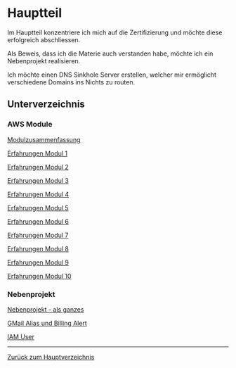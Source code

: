 # Hauptteil

Im Hauptteil konzentriere ich mich auf die Zertifizierung und möchte diese erfolgreich abschliessen.

Als Beweis, dass ich die Materie auch verstanden habe, möchte ich ein Nebenprojekt realisieren.

Ich möchte einen DNS Sinkhole Server erstellen, welcher mir ermöglicht verschiedene Domains ins Nichts zu routen.

## Unterverzeichnis

### AWS Module

[Modulzusammenfassung](AWS_Academy_Module/modul_zusammenfassung.md)

[Erfahrungen Modul 1](AWS_Academy_Module/modul1.md)

[Erfahrungen Modul 2](AWS_Academy_Module/modul2.md)

[Erfahrungen Modul 3](AWS_Academy_Module/modul3.md)

[Erfahrungen Modul 4](AWS_Academy_Module/modul4.md)

[Erfahrungen Modul 5](AWS_Academy_Module/modul5.md)

[Erfahrungen Modul 6](AWS_Academy_Module/modul6.md)

[Erfahrungen Modul 7](AWS_Academy_Module/modul7.md)

[Erfahrungen Modul 8](AWS_Academy_Module/modul8.md)

[Erfahrungen Modul 9](AWS_Academy_Module/modul9.md)

[Erfahrungen Modul 10](AWS_Academy_Module/modul10.md)

### Nebenprojekt

[Nebenprojekt - als ganzes](./Nebenprojekt/nebenprojekt.md)

[GMail Alias und Billing Alert](./Nebenprojekt/gmail-alias_billing-alarm.md)

[IAM User](./Nebenprojekt/iam_user_erstellen.md)

-----

[Zurück zum Hauptverzeichnis](../README.md)
